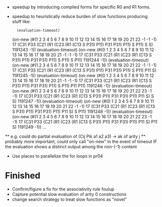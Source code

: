 * speedup by introducing compiled forms for specific R0 and R1 forms.
* speedup to heuristically reduce burden of slow functions producing stuff like:

        (evaluation-timeout)
	(on-new (#(1 2 3 4 5 6 7 8 9 10 11 12 13 14 15 16 17 18 19 20 21 22 -1 -1 -1) 17 (C31 P33 (C21 (R1 (C23 (R1 (C13 S P31) P11) P31 P31) P11) S P11) S S) 1191243 -1))
	(evaluation-timeout)
	(on-new (#(0 1 2 3 4 5 6 7 8 9 10 11 12 13 14 15 16 17 18 19 20 21 -1 -1 -1) 17 (C31 P33 (C21 (R1 (C23 (R1 (C13 S P31) P11) P31 P31) P11) S P11) S P11) 1191244 -1))
	(evaluation-timeout)
	(on-new (#(1 2 3 4 5 6 7 8 9 10 11 12 13 14 15 16 17 18 19 20 21 22 -1 -1 -1) 17 (C31 P33 (C21 (R1 (C23 (R1 (C13 S P31) P11) P31 P31) P11) S P11) P11 S) 1191245 -1))
	(evaluation-timeout)
	(on-new (#(0 1 2 3 4 5 6 7 8 9 10 11 12 13 14 15 16 17 18 19 20 21 -1 -1 -1) 17 (C31 P33 (C21 (R1 (C23 (R1 (C13 S P31) P11) P31 P31) P11) S P11) P11 P11) 1191246 -1))
	(evaluation-timeout)
	(on-new (#(1 2 3 4 5 6 7 8 9 10 11 12 13 14 15 16 17 18 19 20 21 22 23 -1 -1) 17 (C31 P33 (C21 (R1 (C23 (R1 (C13 S P31) P11) P31 P31) P11) P11 S) S S) 1191247 -1))
	(evaluation-timeout)
	(on-new (#(0 1 2 3 4 5 6 7 8 9 10 11 12 13 14 15 16 17 18 19 20 21 22 -1 -1) 17 (C31 P33 (C21 (R1 (C23 (R1 (C13 S P31) P11) P31 P31) P11) P11 S) S P11) 1191248 -1))
	(evaluation-timeout)
	(on-new (#(1 2 3 4 5 6 7 8 9 10 11 12 13 14 15 16 17 18 19 20 21 22 23 -1 -1) 17 (C31 P33 (C21 (R1 (C23 (R1 (C13 S P31) P11) P31 P31) P11) P11 S) P11 S) 1191249 -1))
	...

** e.g. could do partial evaluation of (Cij Pik a1 a2 a3) -> ak of arity j
** probably more important, could only call "on-new" in the event of timeout IF the evaluation shows a distinct output among the non-(-1) content

* Use places to parallelize the for loops in pr04

Finished
========
* Confirm/figure a fix for the associativity rule foulup
* Capture potential slow evaluation of arity 0 constructions
* change search strategy to treat slow functions as "novel"
